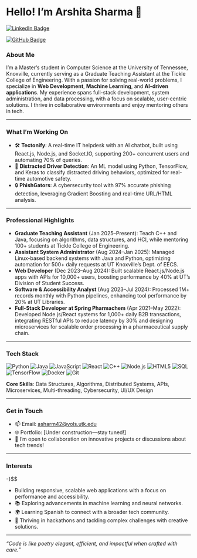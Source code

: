 # Hello! I’m Arshita Sharma 👋

[![LinkedIn Badge](https://img.shields.io/badge/-ArshitaSharma-blue?style=flat&logo=Linkedin&logoColor=white&link=https://www.linkedin.com/in/arshita-sharma-217325132/)](https://www.linkedin.com/in/arshita-sharma-217325132/)

[![GitHub Badge](https://img.shields.io/badge/-arshita08-black?style=flat&logo=github&logoColor=white&link=https://github.com/arshita08)](https://github.com/arshita08)

### About Me
I’m a Master’s student in Computer Science at the University of Tennessee, Knoxville, currently serving as a Graduate Teaching Assistant at the Tickle College of Engineering. With a passion for solving real-world problems, I specialize in **Web Development**, **Machine Learning**, and **AI-driven applications**. My experience spans full-stack development, system administration, and data processing, with a focus on scalable, user-centric solutions. I thrive in collaborative environments and enjoy mentoring others in tech.

---

### What I’m Working On
- 🛠 **Tectonify**: A real-time IT helpdesk with an AI chatbot, built using React.js, Node.js, and Socket.IO, supporting 200+ concurrent users and automating 70% of queries.
- 🌱 **Distracted Driver Detection**: An ML model using Python, TensorFlow, and Keras to classify distracted driving behaviors, optimized for real-time automotive safety.
- 🔒 **PhishGators**: A cybersecurity tool with 97% accurate phishing detection, leveraging Gradient Boosting and real-time URL/HTML analysis.

---

### Professional Highlights
- **Graduate Teaching Assistant** (Jan 2025–Present): Teach C++ and Java, focusing on algorithms, data structures, and HCI, while mentoring 100+ students at Tickle College of Engineering.
- **Assistant System Administrator** (Aug 2024–Jan 2025): Managed Linux-based backend systems with Java and Python, optimizing automation for 500+ daily requests at UT Knoxville’s Dept. of EECS.
- **Web Developer** (Dec 2023–Aug 2024): Built scalable React.js/Node.js apps with APIs for 10,000+ users, boosting performance by 40% at UT’s Division of Student Success.
- **Software & Accessibility Analyst** (Aug 2023–Jul 2024): Processed 1M+ records monthly with Python pipelines, enhancing tool performance by 20% at UT Libraries.
- **Full-Stack Developer at Spring Pharmachem** (Apr 2021–May 2022): Developed Node.js/React systems for 1,000+ daily B2B transactions, integrating RESTful APIs to reduce latency by 30% and designing microservices for scalable order processing in a pharmaceutical supply chain.

---

### Tech Stack
![Python](https://img.shields.io/badge/-Python-3776AB?style=flat&logo=python&logoColor=white)
![Java](https://img.shields.io/badge/-Java-007396?style=flat&logo=java&logoColor=white)
![JavaScript](https://img.shields.io/badge/-JavaScript-F7DF1E?style=flat&logo=javascript&logoColor=black)
![React](https://img.shields.io/badge/-React-61DAFB?style=flat&logo=react&logoColor=black)
![C++](https://img.shields.io/badge/-C++-00599C?style=flat&logo=c%2B%2B&logoColor=white)
![Node.js](https://img.shields.io/badge/-Node.js-339933?style=flat&logo=node.js&logoColor=white)
![HTML5](https://img.shields.io/badge/-HTML5-E34F26?style=flat&logo=html5&logoColor=white)
![SQL](https://img.shields.io/badge/-SQL-4479A1?style=flat&logo=postgresql&logoColor=white)
![TensorFlow](https://img.shields.io/badge/-TensorFlow-FF6F00?style=flat&logo=tensorflow&logoColor=white)
![Docker](https://img.shields.io/badge/-Docker-2496ED?style=flat&logo=docker&logoColor=white)
![Git](https://img.shields.io/badge/-Git-F05032?style=flat&logo=git&logoColor=white)

**Core Skills**: Data Structures, Algorithms, Distributed Systems, APIs, Microservices, Multi-threading, Cybersecurity, UI/UX Design

---

### Get in Touch
- 📫 Email: [asharm42@vols.utk.edu](mailto:asharm42@vols.utk.edu)
- 🌐 Portfolio: [Under construction—stay tuned!]
- 💬 I’m open to collaboration on innovative projects or discussions about tech trends!

---

### Interests
-}$$

 - Building responsive, scalable web applications with a focus on performance and accessibility.
- 📚 Exploring advancements in machine learning and neural networks.
- 🌍 Learning Spanish to connect with a broader tech community.
- 🍕 Thriving in hackathons and tackling complex challenges with creative solutions.

---

*“Code is like poetry elegant, efficient, and impactful when crafted with care.”*
